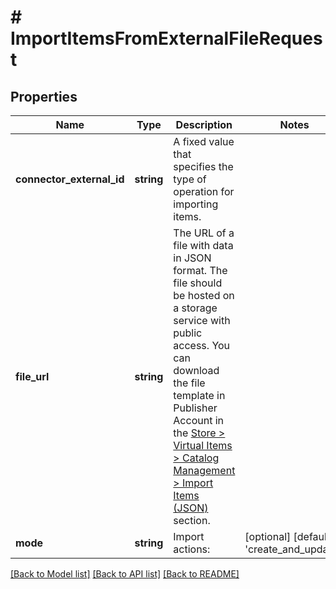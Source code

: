 # # ImportItemsFromExternalFileRequest

## Properties

Name | Type | Description | Notes
------------ | ------------- | ------------- | -------------
**connector_external_id** | **string** | A fixed value that specifies the type of operation for importing items. |
**file_url** | **string** | The URL of a file with data in JSON format. The file should be hosted on a storage service with public access. You can download the file template in Publisher Account in the [Store &gt; Virtual Items &gt; Catalog Management &gt; Import Items (JSON)](https://publisher.xsolla.com/0/projects/0/storefront/import-export/import-items) section. |
**mode** | **string** | Import actions: | [optional] [default to 'create_and_update']

[[Back to Model list]](../../README.md#models) [[Back to API list]](../../README.md#endpoints) [[Back to README]](../../README.md)
